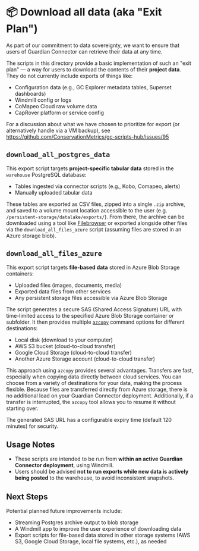 # 📦 Download all data (aka "Exit Plan")

As part of our commitment to data sovereignty, we want to ensure that users of Guardian Connector can retrieve their data at any time.

The scripts in this directory provide a basic implementation of such an "exit plan" — a way for users to download the contents of their **project data**. They do not currently include exports of things like:

- Configuration data (e.g., GC Explorer metadata tables, Superset dashboards)
- Windmill config or logs
- CoMapeo Cloud raw volume data
- CapRover platform or service config

For a discussion about what we have chosen to prioritize for export (or alternatively handle via a VM backup), see https://github.com/ConservationMetrics/gc-scripts-hub/issues/95

## `download_all_postgres_data`

This export script targets **project-specific tabular data** stored in the `warehouse` PostgreSQL database:

- Tables ingested via connector scripts (e.g., Kobo, Comapeo, alerts)
- Manually uploaded tabular data

These tables are exported as CSV files, zipped into a single `.zip` archive, and saved to a volume mount location accessible to the user (e.g. `/persistent-storage/datalake/exports/`). From there, the archive can be downloaded using a tool like [Filebrowser](https://filebrowser.org/) or exported alongside other files via the `download_all_files_azure` script (assuming files are stored in an Azure storage blob).

## `download_all_files_azure`

This export script targets **file-based data** stored in Azure Blob Storage containers:

- Uploaded files (images, documents, media)
- Exported data files from other services
- Any persistent storage files accessible via Azure Blob Storage

The script generates a secure SAS (Shared Access Signature) URL with time-limited access to the specified Azure Blob Storage container or subfolder. It then provides multiple [`azcopy`](https://learn.microsoft.com/en-us/azure/storage/common/storage-use-azcopy-v10?tabs=dnf) command options for different destinations:

- Local disk (download to your computer)
- AWS S3 bucket (cloud-to-cloud transfer)
- Google Cloud Storage (cloud-to-cloud transfer)
- Another Azure Storage account (cloud-to-cloud transfer)

This approach using `azcopy` provides several advantages. Transfers are fast, especially when copying data directly between cloud services. You can choose from a variety of destinations for your data, making the process flexible. Because files are transferred directly from Azure storage, there is no additional load on your Guardian Connector deployment. Additionally, if a transfer is interrupted, the `azcopy` tool allows you to resume it without starting over.

The generated SAS URL has a configurable expiry time (default 120 minutes) for security.

## Usage Notes

- These scripts are intended to be run from **within an active Guardian Connector deployment**, using Windmill.
- Users should be advised **not to run exports while new data is actively being posted** to the warehouse, to avoid inconsistent snapshots.

## Next Steps

Potential planned future improvements include:

- Streaming Postgres archive output to blob storage
- A Windmill app to improve the user experience of downloading data
- Export scripts for file-based data stored in other storage systems (AWS S3, Google Cloud Storage, local file systems, etc.), as needed 